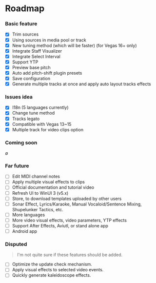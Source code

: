 # Roadmap
### Basic feature
- [x] Trim sources
- [x] Using sources in media pool or track
- [x] New tuning method (which will be faster) (for Vegas 16+ only)
- [x] Integrate Staff Visualizer
- [x] Integrate Select Interval
- [x] Support YTP
- [x] Preview base pitch
- [x] Auto add pitch-shift plugin presets
- [x] Save configuration
- [x] Generate multiple tracks at once and apply auto layout tracks effects

### Issues idea
- [x] I18n (5 languages currently)
- [x] Change tune method
- [x] Tracks legato
- [x] Compatible with Vegas 13~15
- [x] Multiple track for video clips option

### Coming soon
∅

### Far future
- [ ] Edit MIDI channel notes
- [ ] Apply multiple visual effects to clips
- [ ] Official documentation and tutorial video
- [ ] Refresh UI to WinUI 3 (v5.x)
- [ ] Store, to download templates uploaded by other users
- [ ] Sonar Effect, Lyrics/Karaoke, Manual Vocaloid/Sentence Mixing, Shupelunker Tactics, etc.
- [ ] More languages
- [ ] More video visual effects, video parameters, YTP effects
- [ ] Support After Effects, Aviutl, or stand alone app
- [ ] Android app

### Disputed
> I'm not quite sure if these features should be added.
- [ ] Optimize the update check mechanism.
- [ ] Apply visual effects to selected video events.
- [ ] Quickly generate kaleidoscope effects.
